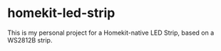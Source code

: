 # homekit-led-strip
This is my personal project for a Homekit-native LED Strip, based on a WS2812B strip.
